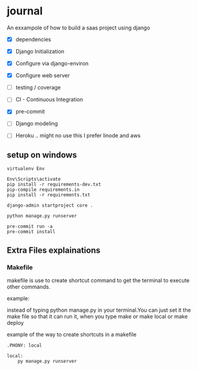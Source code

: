 # journal
An exxampole of how to build a saas project using django

* [x] dependencies
* [x] Django Initialization
* [x] Configure via django-environ
* [x] Configure web server
* [ ] testing / coverage
* [ ] CI - Continuous Integration 
* [x] pre-commit
* [ ] Django modeling
* [ ] Heroku  .. might no use this I prefer linode and aws


## setup on windows

```
virtualenv Env

Env\Scripts\activate
pip install -r requirements-dev.txt 
pip-compile requirements.in
pip install -r requirements.txt

django-admin startproject core .

python manage.py runserver

pre-commit run -a
pre-commit install
```

## Extra Files explainations

### Makefile

makefile is use to create shortcut command to get the terminal to execute other commands.

example:

instead of typing python manage.py in your terminal.You can just set it the make file so that it can run it,
when you type make  or make local  or make deploy

example of the way to create shortcuts in a makefile
```
.PHONY: local

local:
	py manage.py runserver

```





